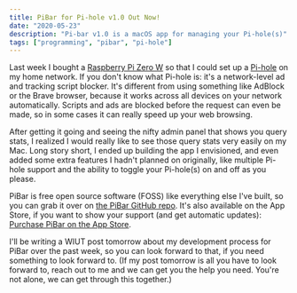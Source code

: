 ```yaml
---
title: PiBar for Pi-hole v1.0 Out Now!
date: "2020-05-23"
description: "Pi-bar v1.0 is a macOS app for managing your Pi-hole(s)"
tags: ["programming", "pibar", "pi-hole"]
---
```


Last week I bought a [Raspberry Pi Zero W](https://www.amazon.com/gp/product/B072N3X39J/ref=ppx_yo_dt_b_asin_title_o02_s00?ie=UTF8&psc=1) so that I could set up a [Pi-hole](https://pi-hole.net) on my home network. If you don't know what Pi-hole is: it's a network-level ad and tracking script blocker. It's different from using something like AdBlock or the Brave browser, because it works across all devices on your network automatically. Scripts and ads are blocked before the request can even be made, so in some cases it can really speed up your web browsing.

After getting it going and seeing the nifty admin panel that shows you query stats, I realized I would really like to see those query stats very easily on my Mac. Long story short, I ended up building the app I envisioned, and even added some extra features I hadn't planned on originally, like multiple Pi-hole support and the ability to toggle your Pi-hole(s) on and off as you please.

PiBar is free open source software (FOSS) like everything else I've built, so you can grab it over on [the PiBar GitHub repo](https://apps.apple.com/us/app/pibar-for-pi-hole/id1514292645?ls=1). It's also available on the App Store, if you want to show your support (and get automatic updates): [Purchase PiBar on the App Store](https://apps.apple.com/us/app/pibar-for-pi-hole/id1514292645?ls=1).

I'll be writing a WIUT post tomorrow about my development process for PiBar over the past week, so you can look forward to that, if you need something to look forward to. (If my post tomorrow is all you have to look forward to, reach out to me and we can get you the help you need. You're not alone, we can get through this together.)